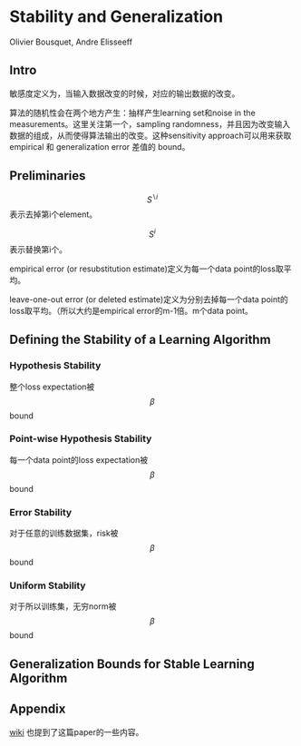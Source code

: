# Stability and Generalization

Olivier Bousquet, Andre Elisseeff

## Intro

敏感度定义为，当输入数据改变的时候，对应的输出数据的改变。

算法的随机性会在两个地方产生：抽样产生learning set和noise in the measurements。这里关注第一个，sampling randomness，并且因为改变输入数据的组成，从而使得算法输出的改变。这种sensitivity approach可以用来获取empirical 和 generalization error 差值的 bound。

## Preliminaries

$$S^{\backslash i}$$表示去掉第i个element。

$$S^{i}$$表示替换第i个。

empirical error (or resubstitution estimate)定义为每一个data point的loss取平均。

leave-one-out error (or deleted estimate)定义为分别去掉每一个data point的loss取平均。（所以大约是empirical error的m-1倍。m个data point。

## Defining the Stability of a Learning Algorithm

### Hypothesis Stability

整个loss expectation被$$\beta$$ bound

### Point-wise Hypothesis Stability

每一个data point的loss expectation被$$\beta$$ bound

### Error Stability

对于任意的训练数据集，risk被$$\beta$$ bound

### Uniform Stability

对于所以训练集，无穷norm被$$\beta$$ bound

## Generalization Bounds for Stable Learning Algorithm



## Appendix

[wiki](https://en.wikipedia.org/wiki/Stability_%28learning_theory%29) 也提到了这篇paper的一些内容。